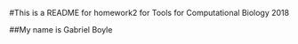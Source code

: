#This is a README for homework2 for Tools for Computational Biology 2018

##My name is Gabriel Boyle
